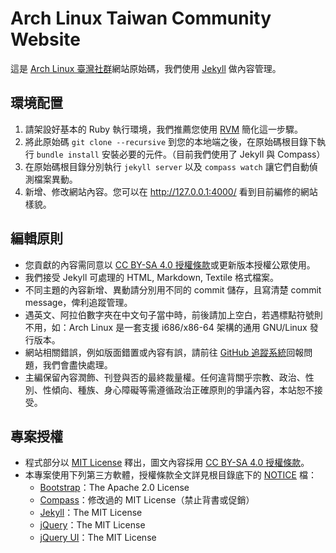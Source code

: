 # Arch Linux Taiwan Community Website

這是 [Arch Linux 臺灣社群]網站原始碼，我們使用 [Jekyll] 做內容管理。

[Arch Linux 臺灣社群]: http://archlinux.tw/
[Jekyll]: http://jekyllrb.com/


## 環境配置

1. 請架設好基本的 Ruby 執行環境，我們推薦您使用 [RVM] 簡化這一步驟。
2. 將此原始碼 <code>git clone --recursive</code> 到您的本地端之後，在原始碼根目錄下執行 `bundle install` 安裝必要的元件。（目前我們使用了 Jekyll 與 Compass）
3. 在原始碼根目錄分別執行 `jekyll server` 以及 `compass watch` 讓它們自動偵測檔案異動。
4. 新增、修改網站內容。您可以在 http://127.0.0.1:4000/ 看到目前編修的網站樣貌。

[RVM]: https://rvm.io/


## 編輯原則

* 您貢獻的內容需同意以 [CC BY-SA 4.0 授權條款]或更新版本授權公眾使用。
* 我們接受 Jekyll 可處理的 HTML, Markdown, Textile 格式檔案。
* 不同主題的內容新增、異動請分別用不同的 commit 儲存，且寫清楚 commit message，俾利追蹤管理。
* 遇英文、阿拉伯數字夾在中文句子當中時，前後請加上空白，若遇標點符號則不用，如：Arch Linux 是一套支援 i686/x86-64 架構的通用 GNU/Linux 發行版本。
* 網站相關錯誤，例如版面錯置或內容有誤，請前往 [GitHub 追蹤系統]回報問題，我們會盡快處理。
* 主編保留內容潤飾、刊登與否的最終裁量權。任何違背關乎宗教、政治、性別、性傾向、種族、身心障礙等需遵循政治正確原則的爭議內容，本站恕不接受。

[CC BY-SA 4.0 授權條款]: http://creativecommons.org/licenses/by-sa/4.0/deed.zh_TW 
[GitHub 追蹤系統]: https://github.com/linux-taiwan/arch.linux.org.tw/issues


## 專案授權

* 程式部分以 [MIT License] 釋出，圖文內容採用 [CC BY-SA 4.0 授權條款]。
* 本專案使用下列第三方軟體，授權條款全文詳見根目錄底下的 [NOTICE] 檔：
  * [Bootstrap]：The Apache 2.0 License
  * [Compass]：修改過的 MIT License（禁止背書或促銷）
  * [Jekyll]：The MIT License
  * [jQuery]：The MIT License
  * [jQuery UI]：The MIT License

[MIT License]: LICENSE
[NOTICE]: NOTICE
[Bootstrap]: http://getbootstrap.com/
[Compass]: http://compass-style.org/
[Jekyll]: http://jekyllrb.com/
[jQuery]: http://jquery.com/
[jQuery UI]: http://jqueryui.com/

